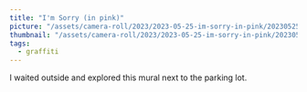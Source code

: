 ```yaml
---
title: "I'm Sorry (in pink)"
picture: "/assets/camera-roll/2023/2023-05-25-im-sorry-in-pink/20230525_234228355_iOS.jpg"
thumbnail: "/assets/camera-roll/2023/2023-05-25-im-sorry-in-pink/20230525_234228355_iOS-thumbnail.jpg"
tags:
  - graffiti
---
```

I waited outside and explored this mural next to the parking lot.